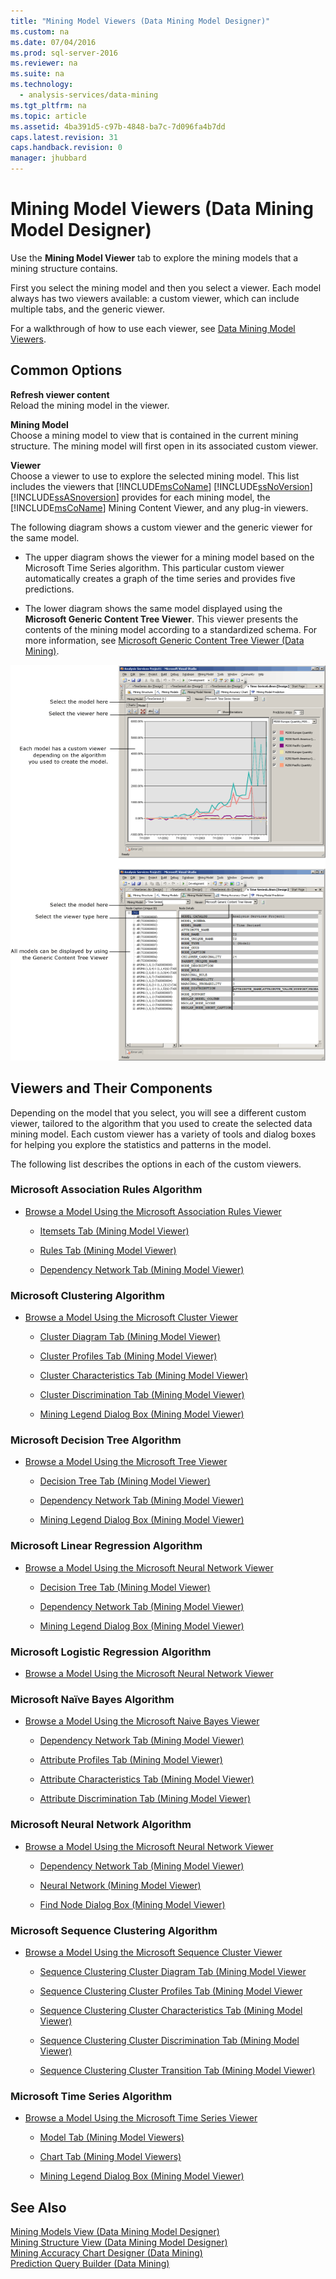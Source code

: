 ```yaml
---
title: "Mining Model Viewers (Data Mining Model Designer)"
ms.custom: na
ms.date: 07/04/2016
ms.prod: sql-server-2016
ms.reviewer: na
ms.suite: na
ms.technology: 
  - analysis-services/data-mining
ms.tgt_pltfrm: na
ms.topic: article
ms.assetid: 4ba391d5-c97b-4848-ba7c-7d096fa4b7dd
caps.latest.revision: 31
caps.handback.revision: 0
manager: jhubbard
---
```

# Mining Model Viewers (Data Mining Model Designer)
Use the **Mining Model Viewer** tab to explore the mining models that a mining structure contains.  
  
 First you select the mining model and then you select a viewer. Each model always has two viewers available: a custom viewer, which can include multiple tabs, and the generic viewer.  
  
 For a walkthrough of how to use each viewer, see [Data Mining Model Viewers](../../Topics/TopicNameNotContainA/Data-Mining-Model-Viewers.md).  
  
## Common Options  
 **Refresh viewer content**  
 Reload the mining model in the viewer.  
  
 **Mining Model**  
 Choose a mining model to view that is contained in the current mining structure. The mining model will first open in its associated custom viewer.  
  
 **Viewer**  
 Choose a viewer to use to explore the selected mining model. This list includes the viewers that [!INCLUDE[msCoName](../../Topics/TopicNameContainA/tokens/msCoName_md.md)] [!INCLUDE[ssNoVersion](../../Topics/TopicNameContainA/tokens/ssNoVersion_md.md)] [!INCLUDE[ssASnoversion](../../Topics/TopicNameContainA/tokens/ssASnoversion_md.md)] provides for each mining model, the [!INCLUDE[msCoName](../../Topics/TopicNameContainA/tokens/msCoName_md.md)] Mining Content Viewer, and any plug-in viewers.  
  
 The following diagram shows a custom viewer and the generic viewer for the same model.  
  
-   The upper diagram shows the viewer for a mining model based on the Microsoft Time Series algorithm. This particular custom viewer automatically creates a graph of the time series and provides five predictions.  
  
-   The lower diagram shows the same model displayed using the **Microsoft Generic Content Tree Viewer**. This viewer presents the contents of the mining model according to a standardized schema. For more information, see [Microsoft Generic Content Tree Viewer (Data Mining)](../../Topics/TopicNameNotContainA/Microsoft-Generic-Content-Tree-Viewer--Data-Mining-.md).  
  
 ![Overview of mining model designer](../../Topics/TopicNameNotContainA/images/generic_mining_model_tab1.gif "generic_mining_model_tab1")  
  
## Viewers and Their Components  
 Depending on the model that you select, you will see a different custom viewer, tailored to the algorithm that you used to create the selected data mining model. Each custom viewer has a variety of tools and dialog boxes for helping you explore the statistics and patterns in the model.  
  
 The following list describes the options in each of the custom viewers.  
  
### Microsoft Association Rules Algorithm  
  
-   [Browse a Model Using the Microsoft Association Rules Viewer](../../Topics/TopicNameContainA/Browse-a-Model-Using-the-Microsoft-Association-Rules-Viewer.md)  
  
    -   [Itemsets Tab (Mining Model Viewer)](../../Topics/TopicNameNotContainA/Itemsets-Tab--Mining-Model-Viewer-.md)  
  
    -   [Rules Tab (Mining Model Viewer)](../../Topics/TopicNameNotContainA/Rules-Tab--Mining-Model-Viewer-.md)  
  
    -   [Dependency Network Tab (Mining Model Viewer)](../../Topics/TopicNameNotContainA/Dependency-Network-Tab--Mining-Model-Viewer-.md)  
  
### Microsoft Clustering Algorithm  
  
-   [Browse a Model Using the Microsoft Cluster Viewer](../../Topics/TopicNameContainA/Browse-a-Model-Using-the-Microsoft-Cluster-Viewer.md)  
  
    -   [Cluster Diagram Tab (Mining Model Viewer)](../../Topics/TopicNameNotContainA/Cluster-Diagram-Tab--Mining-Model-Viewer-.md)  
  
    -   [Cluster Profiles Tab (Mining Model Viewer)](../../Topics/TopicNameNotContainA/Cluster-Profiles-Tab--Mining-Model-Viewer-.md)  
  
    -   [Cluster Characteristics Tab (Mining Model Viewer)](../../Topics/TopicNameNotContainA/Cluster-Characteristics-Tab--Mining-Model-Viewer-.md)  
  
    -   [Cluster Discrimination Tab (Mining Model Viewer)](../../Topics/TopicNameNotContainA/Cluster-Discrimination-Tab--Mining-Model-Viewer-.md)  
  
    -   [Mining Legend Dialog Box (Mining Model Viewer)](../../Topics/TopicNameNotContainA/Mining-Legend-Dialog-Box--Mining-Model-Viewer-.md)  
  
### Microsoft Decision Tree Algorithm  
  
-   [Browse a Model Using the Microsoft Tree Viewer](../../Topics/TopicNameContainA/Browse-a-Model-Using-the-Microsoft-Tree-Viewer.md)  
  
    -   [Decision Tree Tab (Mining Model Viewer)](../../Topics/TopicNameNotContainA/Decision-Tree-Tab--Mining-Model-Viewer-.md)  
  
    -   [Dependency Network Tab (Mining Model Viewer)](../../Topics/TopicNameNotContainA/Dependency-Network-Tab--Mining-Model-Viewer-.md)  
  
    -   [Mining Legend Dialog Box (Mining Model Viewer)](../../Topics/TopicNameNotContainA/Mining-Legend-Dialog-Box--Mining-Model-Viewer-.md)  
  
### Microsoft Linear Regression Algorithm  
  
-   [Browse a Model Using the Microsoft Neural Network Viewer](../../Topics/TopicNameContainA/Browse-a-Model-Using-the-Microsoft-Neural-Network-Viewer.md)  
  
    -   [Decision Tree Tab (Mining Model Viewer)](../../Topics/TopicNameNotContainA/Decision-Tree-Tab--Mining-Model-Viewer-.md)  
  
    -   [Dependency Network Tab (Mining Model Viewer)](../../Topics/TopicNameNotContainA/Dependency-Network-Tab--Mining-Model-Viewer-.md)  
  
    -   [Mining Legend Dialog Box (Mining Model Viewer)](../../Topics/TopicNameNotContainA/Mining-Legend-Dialog-Box--Mining-Model-Viewer-.md)  
  
### Microsoft Logistic Regression Algorithm  
  
-   [Browse a Model Using the Microsoft Neural Network Viewer](../../Topics/TopicNameContainA/Browse-a-Model-Using-the-Microsoft-Neural-Network-Viewer.md)  
  
### Microsoft Naïve Bayes Algorithm  
  
-   [Browse a Model Using the Microsoft Naive Bayes Viewer](../../Topics/TopicNameContainA/Browse-a-Model-Using-the-Microsoft-Naive-Bayes-Viewer.md)  
  
    -   [Dependency Network Tab (Mining Model Viewer)](../../Topics/TopicNameNotContainA/Dependency-Network-Tab--Mining-Model-Viewer-.md)  
  
    -   [Attribute Profiles Tab (Mining Model Viewer)](../../Topics/TopicNameNotContainA/Attribute-Profiles-Tab--Mining-Model-Viewer-.md)  
  
    -   [Attribute Characteristics Tab (Mining Model Viewer)](../../Topics/TopicNameNotContainA/Attribute-Characteristics-Tab--Mining-Model-Viewer-.md)  
  
    -   [Attribute Discrimination Tab (Mining Model Viewer)](../../Topics/TopicNameNotContainA/Attribute-Discrimination-Tab--Mining-Model-Viewer-.md)  
  
### Microsoft Neural Network Algorithm  
  
-   [Browse a Model Using the Microsoft Neural Network Viewer](../../Topics/TopicNameContainA/Browse-a-Model-Using-the-Microsoft-Neural-Network-Viewer.md)  
  
    -   [Dependency Network Tab (Mining Model Viewer)](../../Topics/TopicNameNotContainA/Dependency-Network-Tab--Mining-Model-Viewer-.md)  
  
    -   [Neural Network (Mining Model Viewer)](../../Topics/TopicNameNotContainA/Neural-Network--Mining-Model-Viewer-.md)  
  
    -   [Find Node Dialog Box (Mining Model Viewer)](../../Topics/TopicNameNotContainA/Find-Node-Dialog-Box--Mining-Model-Viewer-.md)  
  
### Microsoft Sequence Clustering Algorithm  
  
-   [Browse a Model Using the Microsoft Sequence Cluster Viewer](../../Topics/TopicNameContainA/Browse-a-Model-Using-the-Microsoft-Sequence-Cluster-Viewer.md)  
  
    -   [Sequence Clustering Cluster Diagram Tab (Mining Model Viewer](../Topic/Sequence%20Clustering%20Cluster%20Diagram%20Tab%20\(Mining%20Model%20Viewer.md)  
  
    -   [Sequence Clustering Cluster Profiles Tab (Mining Model Viewer](../Topic/Sequence%20Clustering%20Cluster%20Profiles%20Tab%20\(Mining%20Model%20Viewer.md)  
  
    -   [Sequence Clustering Cluster Characteristics Tab (Mining Model Viewer)](../Topic/Sequence%20Clustering%20Cluster%20Characteristics%20Tab%20\(Mining%20Model%20Viewer\).md)  
  
    -   [Sequence Clustering Cluster Discrimination Tab (Mining Model Viewer)](../Topic/Sequence%20Clustering%20Cluster%20Discrimination%20Tab%20\(Mining%20Model%20Viewer\).md)  
  
    -   [Sequence Clustering Cluster Transition Tab (Mining Model Viewer)](../Topic/Sequence%20Clustering%20Cluster%20Transition%20Tab%20(Mining%20Model%20Viewer).md)  
  
### Microsoft Time Series Algorithm  
  
-   [Browse a Model Using the Microsoft Time Series Viewer](../Topic/Browse%20a%20Model%20Using%20the%20Microsoft%20Time%20Series%20Viewer.md)  
  
    -   [Model Tab (Mining Model Viewers)](../Topic/Model%20Tab%20\(Mining%20Model%20Viewers\).md)  
  
    -   [Chart Tab (Mining Model Viewers)](../Topic/Chart%20Tab%20\(Mining%20Model%20Viewers\).md)  
  
    -   [Mining Legend Dialog Box (Mining Model Viewer)](../Topic/Mining%20Legend%20Dialog%20Box%20\(Mining%20Model%20Viewer\).md)  
  
## See Also  
 [Mining Models View (Data Mining Model Designer)](../Topic/Mining%20Models%20View%20\(Data%20Mining%20Model%20Designer\).md)   
 [Mining Structure View (Data Mining Model Designer)](../Topic/Mining%20Structure%20View%20\(Data%20Mining%20Model%20Designer\).md)   
 [Mining Accuracy Chart Designer (Data Mining)](../Topic/Mining%20Accuracy%20Chart%20Designer%20\(Data%20Mining\).md)   
 [Prediction Query Builder (Data Mining)](../Topic/Prediction%20Query%20Builder%20\(Data%20Mining\).md)